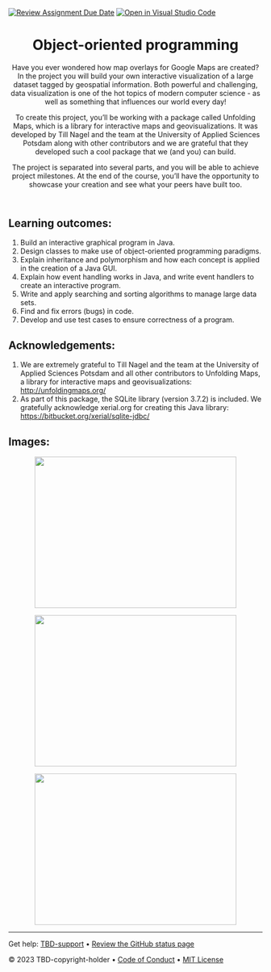 [![Review Assignment Due Date](https://classroom.github.com/assets/deadline-readme-button-24ddc0f5d75046c5622901739e7c5dd533143b0c8e959d652212380cedb1ea36.svg)](https://classroom.github.com/a/OKtrtRRZ)
[![Open in Visual Studio Code](https://classroom.github.com/assets/open-in-vscode-718a45dd9cf7e7f842a935f5ebbe5719a5e09af4491e668f4dbf3b35d5cca122.svg)](https://classroom.github.com/online_ide?assignment_repo_id=12306780&assignment_repo_type=AssignmentRepo)
<header>

<!--
  <<< Author notes: Course header >>>
  Read <https://skills.github.com/quickstart> for more information about how to build courses using this template.
  Include a 1280×640 image, course name in sentence case, and a concise description in emphasis.
  In your repository settings: enable template repository, add your 1280×640 social image, auto delete head branches.
  Next to "About", add description & tags; disable releases, packages, & environments.
  Add your open source license, GitHub uses the MIT license.
-->

# Object-oriented programming

Have you ever wondered how map overlays for Google Maps are created?  In the project you will build your own interactive visualization of a large dataset tagged by geospatial information.  Both powerful and challenging, data visualization is one of the hot topics of modern computer science - as well as something that influences our world every day!

To create this project, you’ll be working with a package called Unfolding Maps, which is a library for interactive maps and geovisualizations.  It was developed by Till Nagel and the team at the University of Applied Sciences Potsdam along with other contributors and we are grateful that they developed such a cool package that we (and you) can build.

The project is separated into several parts, and you will be able to achieve project milestones. At the end of the course, you’ll have the opportunity to showcase your creation and see what your peers have built too.

</header>

<!--
  <<< Author notes: Step 1 >>>
  Choose 3-5 steps for your course.
  The first step is always the hardest, so pick something easy!
  Link to docs.github.com for further explanations.
  Encourage users to open new tabs for steps!
  TBD-step-1-notes.
-->

## Learning outcomes:
<!--
_Welcome to "TBD-course-name"! :wave:_

TBD-step-1-information

**What is _TBD-term-1_**: TBD-definition-1

### :keyboard: Activity: TBD-step-1-name
-->
1. Build an interactive graphical program in Java.
2. Design classes to make use of object-oriented programming paradigms.
3. Explain inheritance and polymorphism and how each concept is applied in the creation of a Java GUI.
4. Explain how event handling works in Java, and write event handlers to create an interactive program.
5. Write and apply searching and sorting algorithms to manage large data sets.
6. Find and fix errors (bugs) in code.
7. Develop and use test cases to ensure correctness of a program.

## Acknowledgements:
1. We  are extremely grateful to Till Nagel and the team at the University of  Applied Sciences Potsdam and all other contributors to Unfolding Maps, a  library for interactive maps and geovisualizations:
   http://unfoldingmaps.org/
2. As part of this package, the SQLite  library (version 3.7.2) is included.  We gratefully acknowledge  xerial.org for creating this Java library:
   https://bitbucket.org/xerial/sqlite-jdbc/

## Images:
<p align="center"><img align="center" src="https://github.com/akakiev/long-term-project-map-java/blob/main/pr1.jpg" height="300" width="400" /></p>
<p align="center"><img align="center" src="https://github.com/akakiev/long-term-project-map-java/blob/main/pr2.jpg" height="300" width="400" /></p>
<p align="center"><img align="center" src="https://github.com/akakiev/long-term-project-map-java/blob/main/pr3.jpg" height="300" width="400" /></p>
<footer>

<!--
  <<< Author notes: Footer >>>
  Add a link to get support, GitHub status page, code of conduct, license link.
-->

---

Get help: [TBD-support](TBD-support-link) &bull; [Review the GitHub status page](https://www.githubstatus.com/)

&copy; 2023 TBD-copyright-holder &bull; [Code of Conduct](https://www.contributor-covenant.org/version/2/1/code_of_conduct/code_of_conduct.md) &bull; [MIT License](https://gh.io/mit)

</footer>

